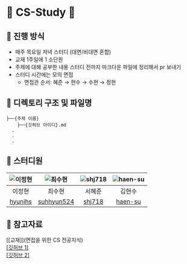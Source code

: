 # 🍧 CS-Study 🍧
## 🍮 진행 방식
- 매주 목요일 저녁 스터디 (대면/비대면 혼합)
- 교재 1주일에 1 소단원
- 주제에 대해 공부한 내용 스터디 전까지 마크다운 파일에 정리해서 pr 보내기
- 스터디 시간에는 모의 면접
  - 면접관 순서: 혜준 → 현수 → 수현 → 정현

## 🍦 디렉토리 구조 및 파일명
```
├──{주제 이름}
    ├──{깃허브 아이디}.md
  .
  .
  .

```

## 🥨 스터디원
| ![이정현](https://github.com/hyunihs.png) | ![최수현](https://github.com/suhhyun524.png) | ![shj718](https://github.com/shj718.png) | ![haen-su](https://github.com/haen-su.png) |
| :-------------------------------------------------------------: | :-------------------------------------------------------------: |:----------------------------------------:|:------------------------------------------:|
| 이정현 | 최수현 |                   서혜준                    |                    김현수                     |
| [hyunihs](https://github.com/hyunihs) | [suhhyun524](https://github.com/suhhyun524) |   [shj718](https://github.com/shj718)    |   [haen-su](https://github.com/haen-su)    |

## 🍩 참고자료
[[교재]](면접을 위한 CS 전공지식)  
[[깃허브 1]](https://github.com/ksundong/backend-interview-question)  
[[깃허브 2]](https://github.com/devSquad-study/2023-CS-Study)
